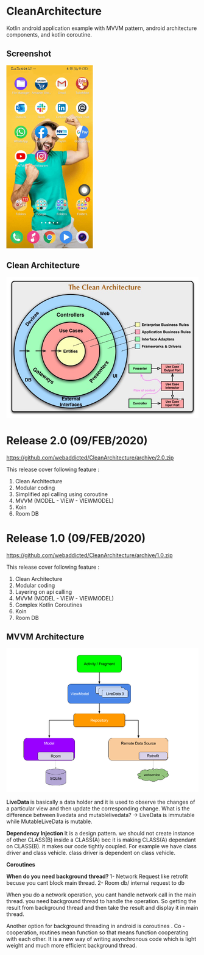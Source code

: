 # CleanArchitecture

Kotlin android application example with MVVM pattern, android architecture components, and kotlin coroutine.

Screenshot
-----------

![Demo screenshot](screenshot/video.gif "gif demo")


Clean Architecture
-----------

![graph](https://github.com/webaddicted/CleanArchitecture/blob/master/screenshot/clean.jpg)



# Release 2.0 (09/FEB/2020)

https://github.com/webaddicted/CleanArchitecture/archive/2.0.zip

This release cover following feature :

1) Clean Architecture
2) Modular coding
3) Simplified api calling using coroutine
4) MVVM (MODEL - VIEW - VIEWMODEL)
5) Koin
6) Room DB


# Release 1.0 (09/FEB/2020)

https://github.com/webaddicted/CleanArchitecture/archive/1.0.zip

This release cover following feature :

1) Clean Architecture
2) Modular coding
3) Layering on api calling
4) MVVM (MODEL - VIEW - VIEWMODEL)
5) Complex Kotlin Coroutines
6) Koin
7) Room DB

MVVM Architecture
-----------

![graph](https://github.com/webaddicted/CleanArchitecture/blob/master/screenshot/final_architecture.png)

<b> LiveData </b>
is basically a data holder and it is used to observe the changes of a particular view and then update the corresponding change. What is the difference between livedata and mutablelivedata? -> LiveData is immutable while MutableLiveData is mutable.


<b> Dependency Injection </b>
It is a design pattern. we should not create instance of other CLASS(B) inside a CLASS(A) bec it is making CLASS(A) dependant on CLASS(B). it makes our code tightly coupled. For example we have class driver and class vehicle. class driver is dependent on class vehicle.

<b> Coroutines </b>

<b> When do you need background thread? </b>
1- Network Request like retrofit becuse you cant block main thread.
2- Room db/ internal request to db

When you do a network operation, you cant handle network call in the main thread. you need background thread to handle the operation. So getting the result from background thread  and then take the result and display it in main thread.

Another option for background threading in android is coroutines . Co - cooperation, routines mean function so that means function cooperating  with each other. It is a new way of writing asynchronous code which is light weight and much more efficient background thread. 

